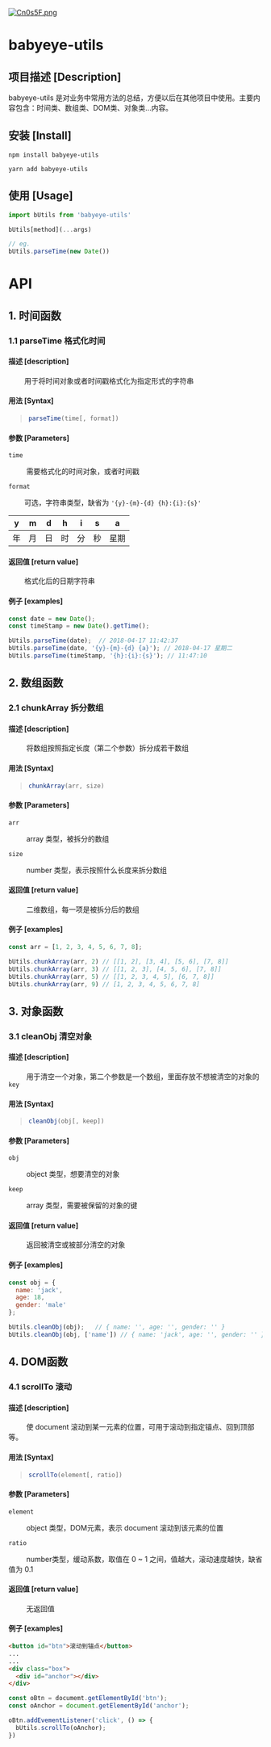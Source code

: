 [![Cn0s5F.png](https://s1.ax1x.com/2018/04/18/Cn0s5F.png)](https://imgchr.com/i/Cn0s5F)

# babyeye-utils

## 项目描述 [Description]

babyeye-utils 是对业务中常用方法的总结，方便以后在其他项目中使用。主要内容包含：时间类、数组类、DOM类、对象类…内容。

## 安装 [Install]

```
npm install babyeye-utils
```

```
yarn add babyeye-utils
```

## 使用 [Usage]

```js
import bUtils from 'babyeye-utils'

bUtils[method](...args)

// eg.
bUtils.parseTime(new Date())
```

# API

## 1. 时间函数

### 1.1 parseTime 格式化时间

#### 描述 [description]

&nbsp;&nbsp;&nbsp;&nbsp;&nbsp;&nbsp;&nbsp;&nbsp;用于将时间对象或者时间戳格式化为指定形式的字符串

#### 用法 [Syntax]

> ```js
> parseTime(time[, format])
> ```

#### 参数 [Parameters]

`time`

&nbsp;&nbsp; &nbsp;&nbsp;&nbsp;&nbsp;&nbsp;&nbsp;需要格式化的时间对象，或者时间戳

`format`

&nbsp;&nbsp;&nbsp;&nbsp;&nbsp;&nbsp;&nbsp;&nbsp;可选，字符串类型，缺省为 `'{y}-{m}-{d} {h}:{i}:{s}'`

|  y   |  m   |  d   |  h   |  i   |  s   |  a   |
| :--: | :--: | :--: | :--: | :--: | :--: | :--: |
|  年  |  月  |  日  |  时  |  分  |  秒  | 星期 |

#### 返回值 [return value]

&nbsp;&nbsp;&nbsp;&nbsp;&nbsp;&nbsp;&nbsp;&nbsp;格式化后的日期字符串

#### 例子 [examples]

```js
const date = new Date();
const timeStamp = new Date().getTime();

bUtils.parseTime(date);  // 2018-04-17 11:42:37
bUtils.parseTime(date, '{y}-{m}-{d} {a}'); // 2018-04-17 星期二
bUtils.parseTime(timeStamp, '{h}:{i}:{s}'); // 11:47:10
```

## 2. 数组函数

### 2.1 chunkArray 拆分数组

#### 描述 [description]

&nbsp;&nbsp;&nbsp;&nbsp;&nbsp;&nbsp;&nbsp;&nbsp; 将数组按照指定长度（第二个参数）拆分成若干数组

#### 用法 [Syntax]

> ```js
> chunkArray(arr, size)
> ```

#### 参数 [Parameters]

`arr`

&nbsp;&nbsp;&nbsp;&nbsp;&nbsp;&nbsp;&nbsp;&nbsp; array 类型，被拆分的数组

`size`

&nbsp;&nbsp;&nbsp;&nbsp;&nbsp;&nbsp;&nbsp;&nbsp; number 类型，表示按照什么长度来拆分数组

#### 返回值 [return value]

&nbsp;&nbsp;&nbsp;&nbsp;&nbsp;&nbsp;&nbsp;&nbsp; 二维数组，每一项是被拆分后的数组

#### 例子 [examples]

```js
const arr = [1, 2, 3, 4, 5, 6, 7, 8];

bUtils.chunkArray(arr, 2) // [[1, 2], [3, 4], [5, 6], [7, 8]]
bUtils.chunkArray(arr, 3) // [[1, 2, 3], [4, 5, 6], [7, 8]]
bUtils.chunkArray(arr, 5) // [[1, 2, 3, 4, 5], [6, 7, 8]]
bUtils.chunkArray(arr, 9) // [1, 2, 3, 4, 5, 6, 7, 8]
```

## 3. 对象函数

### 3.1 cleanObj 清空对象

#### 描述 [description]

&nbsp;&nbsp;&nbsp;&nbsp;&nbsp;&nbsp;&nbsp;&nbsp; 用于清空一个对象，第二个参数是一个数组，里面存放不想被清空的对象的 `key`

#### 用法 [Syntax]

> ```js
> cleanObj(obj[, keep])
> ```

#### 参数 [Parameters]

`obj`

&nbsp;&nbsp;&nbsp;&nbsp;&nbsp;&nbsp;&nbsp;&nbsp; object 类型，想要清空的对象

`keep`

&nbsp;&nbsp;&nbsp;&nbsp;&nbsp;&nbsp;&nbsp;&nbsp; array 类型，需要被保留的对象的键

#### 返回值 [return value]

&nbsp;&nbsp;&nbsp;&nbsp;&nbsp;&nbsp;&nbsp;&nbsp; 返回被清空或被部分清空的对象

#### 例子 [examples]

```js
const obj = {
  name: 'jack',
  age: 18,
  gender: 'male'
};

bUtils.cleanObj(obj);   // { name: '', age: '', gender: '' }
bUtils.cleanObj(obj, ['name']) // { name: 'jack', age: '', gender: '' }
```

## 4. DOM函数

### 4.1 scrollTo 滚动

#### 描述 [description]

&nbsp;&nbsp;&nbsp;&nbsp;&nbsp;&nbsp;&nbsp;&nbsp; 使 document 滚动到某一元素的位置，可用于滚动到指定锚点、回到顶部等。

#### 用法 [Syntax]

> ```js
> scrollTo(element[, ratio])
> ```

#### 参数 [Parameters]

`element`

&nbsp;&nbsp;&nbsp;&nbsp;&nbsp;&nbsp;&nbsp;&nbsp; object 类型，DOM元素，表示 document 滚动到该元素的位置

`ratio`

&nbsp;&nbsp;&nbsp;&nbsp;&nbsp;&nbsp;&nbsp;&nbsp; number类型，缓动系数，取值在 0 ~ 1 之间，值越大，滚动速度越快，缺省值为 0.1

#### 返回值 [return value]

&nbsp;&nbsp;&nbsp;&nbsp;&nbsp;&nbsp;&nbsp;&nbsp; 无返回值

#### 例子 [examples]

```html
<button id="btn">滚动到锚点</button>
...
...
<div class="box">
  <div id="anchor"></div>
</div>
```

```js
const oBtn = documemt.getElementById('btn');
const oAnchor = document.getElementById('anchor');

oBtn.addEvementListener('click', () => {
  bUtils.scrollTo(oAnchor);
})
```

